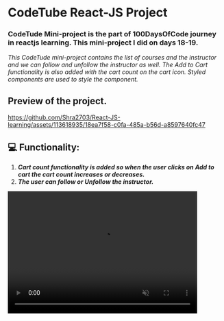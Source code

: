 # CodeTube React-JS Project
### CodeTude Mini-project is the part of 100DaysOfCode journey in reactjs learning. This mini-project I did on days 18-19.
*This CodeTude mini-project contains the list of courses and the instructor and we can follow and unfollow the instructor as well. The Add to Cart functionality is also added with the cart count on the cart icon. Styled components are used to style the component.*

## Preview of the project.
https://github.com/Shra2703/React-JS-learning/assets/113618935/18ea7f58-c0fa-485a-b56d-a8597640fc47

## 💻 Functionality:
  1) ***Cart count functionality is added so when the user clicks on Add to cart the cart count increases or decreases.***
  2) ***The user can follow or Unfollow the instructor.***

<video src="https://user-images.githubusercontent.com/113618935/277108450-18ea7f58-c0fa-485a-b56d-a8597640fc47.mp4" data-canonical-src="https://user-images.githubusercontent.com/113618935/277108450-18ea7f58-c0fa-485a-b56d-a8597640fc47.mp4" controls="controls" muted="muted" class="d-block rounded-bottom-2 border-top width-fit" style="height: 285px;
    width: 442px; ">
</video>




